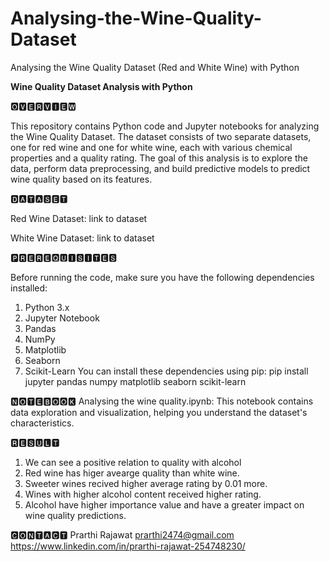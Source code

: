 # Analysing-the-Wine-Quality-Dataset

Analysing the Wine Quality Dataset (Red and White Wine) with Python

**Wine Quality Dataset Analysis with Python**

🅾🆅🅴🆁🆅🅸🅴🆆

This repository contains Python code and Jupyter notebooks for analyzing the Wine Quality Dataset. The dataset consists of two separate datasets, one for red wine and one for white wine, each with various chemical properties and a quality rating. The goal of this analysis is to explore the data, perform data preprocessing, and build predictive models to predict wine quality based on its features.

🅳🅰🆃🅰🆂🅴🆃

Red Wine Dataset: link to dataset

White Wine Dataset: link to dataset

🅿🆁🅴🆁🅴🆀🆄🅸🆂🅸🆃🅴🆂

Before running the code, make sure you have the following dependencies installed:

1. Python 3.x
2. Jupyter Notebook
3. Pandas
4. NumPy
5. Matplotlib
6. Seaborn
7. Scikit-Learn
You can install these dependencies using pip:
pip install jupyter pandas numpy matplotlib seaborn scikit-learn

🅽🅾🆃🅴🅱🅾🅾🅺
Analysing the wine quality.ipynb: This notebook contains data exploration and visualization, helping you understand the dataset's characteristics.

🆁🅴🆂🆄🅻🆃
1. We can see a positive relation to quality with alcohol
2. Red wine has higer avearge quality than white wine.
3. Sweeter wines recived higher average rating by 0.01 more.
4. Wines with higher alcohol content received higher rating.
5. Alcohol have higher importance value and have a greater impact on wine quality predictions.

🅲🅾🅽🆃🅰🅲🆃
Prarthi Rajawat
prarthi2474@gmail.com
https://www.linkedin.com/in/prarthi-rajawat-254748230/
